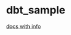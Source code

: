 # dbt_sample

[docs with info](https://docs.google.com/document/d/1DL1-OahHaJfmVxSuezoNx72af8goGQHvR7nuxkcBYD4/edit)
